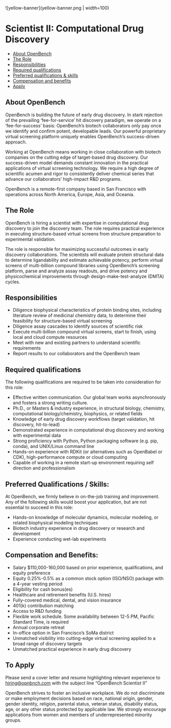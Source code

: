 ![yellow-banner](yellow-banner.png  | width=100)

# Scientist II: Computational Drug Discovery
- [About OpenBench](#about-openbench)
- [The Role](#the-role)
- [Responsibilities](#responsibilities)
- [Required qualifications](#required-qualifications)
- [Preferred qualifications & skills](#preferred-qualifications--skills)
- [Compensation and benefits](#compensation-and-benefits)
- [Apply](#to-apply)

## About OpenBench
OpenBench is building the future of early drug discovery. In stark rejection of the prevailing ‘fee-for-service’ hit discovery paradigm, we operate on a ‘fee-for-success’ basis: OpenBench’s biotech collaborators only pay once we identify and confirm potent, developable leads. Our powerful proprietary virtual screening platform uniquely enables OpenBench’s success-driven approach. 

Working at OpenBench means working in close collaboration with biotech companies on the cutting edge of target-based drug discovery. Our success-driven model demands constant innovation in the practical applications of virtual screening technology. We require a high degree of scientific acumen and rigor to consistently deliver chemical series that advance our collaborators’ high-impact R&D programs.

OpenBench is a remote-first company based in San Francisco with operations across North America, Europe, Asia, and Oceania.

## The Role
OpenBench is hiring a scientist with expertise in computational drug discovery to join the discovery team. The role requires practical experience in executing structure-based virtual screens from structure preparation to experimental validation.

The role is responsible for maximizing successful outcomes in early discovery collaborations. The scientists will evaluate protein structural data to determine ligandability and estimate achievable potency, perform virtual screens of multi-billion compound libraries using OpenBench’s screening platform, parse and analyze assay readouts, and drive potency and physicochemical improvements through design-make-test-analyze (DMTA) cycles.

## Responsibilities

- Diligence biophysical characteristics of protein binding sites, including literature review of medicinal chemistry data, to determine their feasibility for structure-based virtual screening
- Diligence assay cascades to identify sources of scientific risk 
- Execute multi-billion compound virtual screens, start to finish, using local and cloud compute resources
- Meet with new and existing partners to understand scientific requirements
- Report results to our collaborators and the OpenBench team

## Required qualifications
The following qualifications are required to be taken into consideration for this role:

- Effective written communication. Our global team works asynchronously and fosters a strong writing culture.
- Ph.D., or Masters & industry experience, in structural biology, chemistry, computational biology/chemistry, biophysics, or related fields
- Knowledge of early drug discovery workflows (target validation, hit discovery, hit-to-lead)
- Demonstrated experience in computational drug discovery and working with experimental data
- Strong proficiency with Python, Python packaging software (e.g. pip, conda), and UNIX/Linux command line 
- Hands-on experience with RDKit (or alternatives such as OpenBabel or CDK), high-performance compute or cloud computing
- Capable of working in a remote start-up environment requiring self direction and professionalism

## Preferred Qualifications / Skills:
At OpenBench, we firmly believe in on-the-job training and improvement. Any of the following skills would boost your application, but are not essential to succeed in this role:

- Hands-on knowledge of molecular dynamics, molecular modeling, or related biophysical modeling techniques
- Biotech industry experience in drug discovery or research and development
- Experience conducting wet-lab experiments

## Compensation and Benefits:
- Salary $110,000-160,000 based on prior experience, qualifications, and equity preference
- Equity 0.25%-0.5% as a common stock option (ISO/NSO) package with a 4-year vesting period
- Eligibility for cash bonus(es) 
- Healthcare and retirement benefits (U.S. hires)
- Fully-covered medical, dental, and vision insurance
- 401(k) contribution matching
- Access to R&D funding
- Flexible work schedule. Some availability between 12-5 PM, Pacific Standard Time, is required 
- Annual corporate retreat
- In-office option in San Francisco’s SoMa district
- Unmatched visibility into cutting-edge virtual screening applied to a broad range of discovery targets
- Unmatched practical experience in early drug discovery

## To Apply
Please send a cover letter and resume highlighting relevant experience to hiring@opnbnch.com with the subject line “OpenBench Scientist II”

OpenBench strives to foster an inclusive workplace. We do not discriminate or make employment decisions based on race, national origin, gender, gender identity, religion, parental status,  veteran status, disability status, age, or any other status protected by applicable law. We strongly encourage applications from women and members of underrepresented minority groups.

